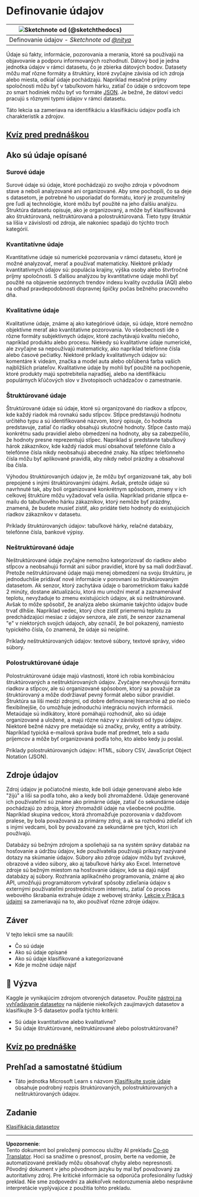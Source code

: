 <!--
CO_OP_TRANSLATOR_METADATA:
{
  "original_hash": "1228edf3572afca7d7cdcd938b6b4984",
  "translation_date": "2025-09-05T05:52:05+00:00",
  "source_file": "1-Introduction/03-defining-data/README.md",
  "language_code": "sk"
}
-->
# Definovanie údajov

|![ Sketchnote od [(@sketchthedocs)](https://sketchthedocs.dev) ](../../sketchnotes/03-DefiningData.png)|
|:---:|
|Definovanie údajov - _Sketchnote od [@nitya](https://twitter.com/nitya)_ |

Údaje sú fakty, informácie, pozorovania a merania, ktoré sa používajú na objavovanie a podporu informovaných rozhodnutí. Dátový bod je jedna jednotka údajov v rámci datasetu, čo je zbierka dátových bodov. Datasety môžu mať rôzne formáty a štruktúry, ktoré zvyčajne závisia od ich zdroja alebo miesta, odkiaľ údaje pochádzajú. Napríklad mesačné príjmy spoločnosti môžu byť v tabuľkovom hárku, zatiaľ čo údaje o srdcovom tepe zo smart hodiniek môžu byť vo formáte [JSON](https://stackoverflow.com/a/383699). Je bežné, že dátoví vedci pracujú s rôznymi typmi údajov v rámci datasetu.

Táto lekcia sa zameriava na identifikáciu a klasifikáciu údajov podľa ich charakteristík a zdrojov.

## [Kvíz pred prednáškou](https://purple-hill-04aebfb03.1.azurestaticapps.net/quiz/4)

## Ako sú údaje opísané

### Surové údaje
Surové údaje sú údaje, ktoré pochádzajú zo svojho zdroja v pôvodnom stave a neboli analyzované ani organizované. Aby sme pochopili, čo sa deje s datasetom, je potrebné ho usporiadať do formátu, ktorý je zrozumiteľný pre ľudí aj technológie, ktoré môžu byť použité na jeho ďalšiu analýzu. Štruktúra datasetu opisuje, ako je organizovaný, a môže byť klasifikovaná ako štruktúrovaná, neštruktúrovaná a polostruktúrovaná. Tieto typy štruktúr sa líšia v závislosti od zdroja, ale nakoniec spadajú do týchto troch kategórií.

### Kvantitatívne údaje
Kvantitatívne údaje sú numerické pozorovania v rámci datasetu, ktoré je možné analyzovať, merať a používať matematicky. Niektoré príklady kvantitatívnych údajov sú: populácia krajiny, výška osoby alebo štvrťročné príjmy spoločnosti. S ďalšou analýzou by kvantitatívne údaje mohli byť použité na objavenie sezónnych trendov indexu kvality ovzdušia (AQI) alebo na odhad pravdepodobnosti dopravnej špičky počas bežného pracovného dňa.

### Kvalitatívne údaje
Kvalitatívne údaje, známe aj ako kategóriové údaje, sú údaje, ktoré nemožno objektívne merať ako kvantitatívne pozorovania. Vo všeobecnosti ide o rôzne formáty subjektívnych údajov, ktoré zachytávajú kvalitu niečoho, napríklad produktu alebo procesu. Niekedy sú kvalitatívne údaje numerické, ale zvyčajne sa nepoužívajú matematicky, ako napríklad telefónne čísla alebo časové pečiatky. Niektoré príklady kvalitatívnych údajov sú: komentáre k videám, značka a model auta alebo obľúbená farba vašich najbližších priateľov. Kvalitatívne údaje by mohli byť použité na pochopenie, ktoré produkty majú spotrebitelia najradšej, alebo na identifikáciu populárnych kľúčových slov v životopisoch uchádzačov o zamestnanie.

### Štruktúrované údaje
Štruktúrované údaje sú údaje, ktoré sú organizované do riadkov a stĺpcov, kde každý riadok má rovnakú sadu stĺpcov. Stĺpce predstavujú hodnotu určitého typu a sú identifikované názvom, ktorý opisuje, čo hodnota predstavuje, zatiaľ čo riadky obsahujú skutočné hodnoty. Stĺpce často majú konkrétnu sadu pravidiel alebo obmedzení na hodnoty, aby sa zabezpečilo, že hodnoty presne reprezentujú stĺpec. Napríklad si predstavte tabuľkový hárok zákazníkov, kde každý riadok musí obsahovať telefónne číslo a telefónne čísla nikdy neobsahujú abecedné znaky. Na stĺpec telefónneho čísla môžu byť aplikované pravidlá, aby nikdy nebol prázdny a obsahoval iba čísla.

Výhodou štruktúrovaných údajov je, že môžu byť organizované tak, aby boli prepojené s inými štruktúrovanými údajmi. Avšak, pretože údaje sú navrhnuté tak, aby boli organizované konkrétnym spôsobom, zmeny v ich celkovej štruktúre môžu vyžadovať veľa úsilia. Napríklad pridanie stĺpca e-mailu do tabuľkového hárku zákazníkov, ktorý nemôže byť prázdny, znamená, že budete musieť zistiť, ako pridáte tieto hodnoty do existujúcich riadkov zákazníkov v datasetu.

Príklady štruktúrovaných údajov: tabuľkové hárky, relačné databázy, telefónne čísla, bankové výpisy.

### Neštruktúrované údaje
Neštruktúrované údaje zvyčajne nemožno kategorizovať do riadkov alebo stĺpcov a neobsahujú formát ani súbor pravidiel, ktoré by sa mali dodržiavať. Pretože neštruktúrované údaje majú menej obmedzení na svoju štruktúru, je jednoduchšie pridávať nové informácie v porovnaní so štruktúrovaným datasetom. Ak senzor, ktorý zachytáva údaje o barometrickom tlaku každé 2 minúty, dostane aktualizáciu, ktorá mu umožní merať a zaznamenávať teplotu, nevyžaduje to zmenu existujúcich údajov, ak sú neštruktúrované. Avšak to môže spôsobiť, že analýza alebo skúmanie takýchto údajov bude trvať dlhšie. Napríklad vedec, ktorý chce zistiť priemernú teplotu za predchádzajúci mesiac z údajov senzora, ale zistí, že senzor zaznamenal "e" v niektorých svojich údajoch, aby označil, že bol pokazený, namiesto typického čísla, čo znamená, že údaje sú neúplné.

Príklady neštruktúrovaných údajov: textové súbory, textové správy, video súbory.

### Polostruktúrované údaje
Polostruktúrované údaje majú vlastnosti, ktoré ich robia kombináciou štruktúrovaných a neštruktúrovaných údajov. Zvyčajne nevyhovujú formátu riadkov a stĺpcov, ale sú organizované spôsobom, ktorý sa považuje za štruktúrovaný a môže dodržiavať pevný formát alebo súbor pravidiel. Štruktúra sa líši medzi zdrojmi, od dobre definovanej hierarchie až po niečo flexibilnejšie, čo umožňuje jednoduchú integráciu nových informácií. Metaúdaje sú indikátory, ktoré pomáhajú rozhodnúť, ako sú údaje organizované a uložené, a majú rôzne názvy v závislosti od typu údajov. Niektoré bežné názvy pre metaúdaje sú značky, prvky, entity a atribúty. Napríklad typická e-mailová správa bude mať predmet, telo a sadu príjemcov a môže byť organizovaná podľa toho, kto alebo kedy ju poslal.

Príklady polostruktúrovaných údajov: HTML, súbory CSV, JavaScript Object Notation (JSON).

## Zdroje údajov

Zdroj údajov je počiatočné miesto, kde boli údaje generované alebo kde "žijú" a líši sa podľa toho, ako a kedy boli zhromaždené. Údaje generované ich používateľmi sú známe ako primárne údaje, zatiaľ čo sekundárne údaje pochádzajú zo zdroja, ktorý zhromaždil údaje na všeobecné použitie. Napríklad skupina vedcov, ktorá zhromažďuje pozorovania v dažďovom pralese, by bola považovaná za primárny zdroj, a ak sa rozhodnú zdieľať ich s inými vedcami, boli by považované za sekundárne pre tých, ktorí ich používajú.

Databázy sú bežným zdrojom a spoliehajú sa na systém správy databáz na hosťovanie a údržbu údajov, kde používatelia používajú príkazy nazývané dotazy na skúmanie údajov. Súbory ako zdroje údajov môžu byť zvukové, obrazové a video súbory, ako aj tabuľkové hárky ako Excel. Internetové zdroje sú bežným miestom na hosťovanie údajov, kde sa dajú nájsť databázy aj súbory. Rozhrania aplikačného programovania, známe aj ako API, umožňujú programátorom vytvárať spôsoby zdieľania údajov s externými používateľmi prostredníctvom internetu, zatiaľ čo proces webového škrabania extrahuje údaje z webovej stránky. [Lekcie v Práca s údajmi](../../../../../../../../../2-Working-With-Data) sa zameriavajú na to, ako používať rôzne zdroje údajov.

## Záver

V tejto lekcii sme sa naučili:

- Čo sú údaje
- Ako sú údaje opísané
- Ako sú údaje klasifikované a kategorizované
- Kde je možné údaje nájsť

## 🚀 Výzva

Kaggle je vynikajúcim zdrojom otvorených datasetov. Použite [nástroj na vyhľadávanie datasetov](https://www.kaggle.com/datasets) na nájdenie niekoľkých zaujímavých datasetov a klasifikujte 3-5 datasetov podľa týchto kritérií:

- Sú údaje kvantitatívne alebo kvalitatívne?
- Sú údaje štruktúrované, neštruktúrované alebo polostruktúrované?

## [Kvíz po prednáške](https://ff-quizzes.netlify.app/en/ds/)

## Prehľad a samostatné štúdium

- Táto jednotka Microsoft Learn s názvom [Klasifikujte svoje údaje](https://docs.microsoft.com/en-us/learn/modules/choose-storage-approach-in-azure/2-classify-data) obsahuje podrobný rozpis štruktúrovaných, polostruktúrovaných a neštruktúrovaných údajov.

## Zadanie

[Klasifikácia datasetov](assignment.md)

---

**Upozornenie**:  
Tento dokument bol preložený pomocou služby AI prekladu [Co-op Translator](https://github.com/Azure/co-op-translator). Hoci sa snažíme o presnosť, prosím, berte na vedomie, že automatizované preklady môžu obsahovať chyby alebo nepresnosti. Pôvodný dokument v jeho pôvodnom jazyku by mal byť považovaný za autoritatívny zdroj. Pre kritické informácie sa odporúča profesionálny ľudský preklad. Nie sme zodpovední za akékoľvek nedorozumenia alebo nesprávne interpretácie vyplývajúce z použitia tohto prekladu.